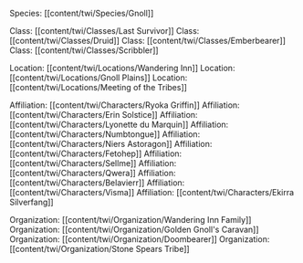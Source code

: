 Species: [[content/twi/Species/Gnoll]]

Class: [[content/twi/Classes/Last Survivor]]
Class: [[content/twi/Classes/Druid]] 
Class: [[content/twi/Classes/Emberbearer]]
Class: [[content/twi/Classes/Scribbler]]

Location: [[content/twi/Locations/Wandering Inn]]
Location: [[content/twi/Locations/Gnoll Plains]]
Location: [[content/twi/Locations/Meeting of the Tribes]]

Affiliation: [[content/twi/Characters/Ryoka Griffin]]
Affiliation: [[content/twi/Characters/Erin Solstice]]
Affiliation: [[content/twi/Characters/Lyonette du Marquin]]
Affiliation: [[content/twi/Characters/Numbtongue]]
Affiliation: [[content/twi/Characters/Niers Astoragon]]
Affiliation: [[content/twi/Characters/Fetohep]]
Affiliation: [[content/twi/Characters/Sellme]]
Affiliation: [[content/twi/Characters/Qwera]]
Affiliation: [[content/twi/Characters/Belavierr]]
Affiliation: [[content/twi/Characters/Visma]]
Affiliation: [[content/twi/Characters/Ekirra Silverfang]]

Organization: [[content/twi/Organization/Wandering Inn Family]]
Organization: [[content/twi/Organization/Golden Gnoll's Caravan]]
Organization: [[content/twi/Organization/Doombearer]]
Organization: [[content/twi/Organization/Stone Spears Tribe]]

